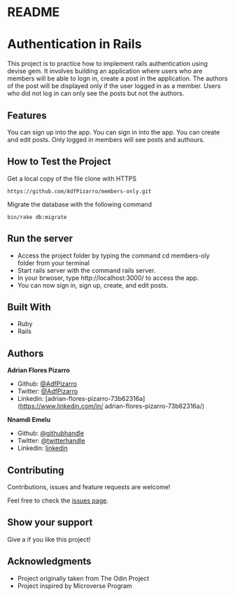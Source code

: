 # README

# Authentication in Rails

This project is to practice how to implement rails authentication using devise gem. It involves building an application where users who are members will be able to logn in, create a post in the application. The authors of the post will be displayed only if the user logged in as a member. Users who did not log in can only see the posts but not the authors.

## Features 
You can sign up into the app.
You can sign in into the app. 
You can create and edit posts.
Only logged in members will see posts and authours.

## How to Test the Project

Get a local copy of the file  clone with HTTPS 

```
https://github.com/AdfPizarro/members-only.git  
```

Migrate the database with the following command
```
bin/rake db:migrate
```

## Run the server

- Access the project folder by typing the command cd members-oly folder from your terminal
- Start rails server with the command rails server.
- In your brwoser, type http://localhost:3000/ to access the app.
- You can now sign in, sign up, create, and edit posts.

## Built With
- Ruby 
- Rails

## Authors

 **Adrian Flores Pizarro**
- Github: [@AdfPizarro](https://github.com/AdfPizarro)
- Twitter: [@AdfPizarro](https://twitter.com/adfpizarro)
- Linkedin: [adrian-flores-pizarro-73b62316a](https://www.linkedin.com/in/   adrian-flores-pizarro-73b62316a/)

 **Nnamdi Emelu**
- Github: [@githubhandle](https://github.com/zubenna)
- Twitter: [@twitterhandle](https://twitter.com/zubenna)
- Linkedin: [linkedin](https://linkedin.com/in/nnamdi-emelu-08b14340/)

##  Contributing

Contributions, issues and feature requests are welcome!

Feel free to check the [issues page](https://github.com/AdfPizarro/members-only/issues).

## Show your support

Give a  if you like this project!

## Acknowledgments

- Project originally taken from The Odin Project
- Project inspired by Microverse Program
